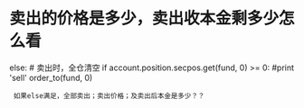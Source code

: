 # 卖出的价格是多少，卖出收本金剩多少怎么看

  else:
        # 卖出时，全仓清空
        if account.position.secpos.get(fund, 0) >= 0:
            #print 'sell'
            order_to(fund, 0)
            
     如果else满足，全部卖出；卖出价格；及卖出后本金是多少？？